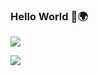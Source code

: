 ### Hello World 👋🌍
![](https://komarev.com/ghpvc/?username=Simsalabim1&label=profile+visitors+🍰)

<!--
**simsalabim1/simsalabim1** is a ✨ _special_ ✨ repository because its `README.md` (this file) appears on your GitHub profile.

Here are some ideas to get you started:
🤍🤍
- 🔭 I’m currently working on ...
- 🌱 I’m currently learning ...
- 👯 I’m looking to collaborate on ...
- 🤔 I’m looking for help with ...
- 💬 Ask me about ...
- 📫 How to reach me: ...
- 😄 Pronouns: ...
- ⚡ Fun fact: ...
--> 



 <a href="https://github.com/anuraghazra/github-readme-stats">
  <img align="bottom" src="https://github-readme-stats.vercel.app/api/top-langs/?username=SimTheGreat&theme=dracula&notebook&hide=jupyter%20notebook,HTML" />
 





 
 



 



